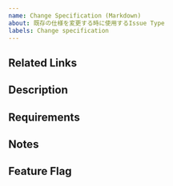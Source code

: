 ```yaml
---
name: Change Specification (Markdown)
about: 既存の仕様を変更する時に使用するIssue Type
labels: Change specification
---
```


## Related Links

## Description

## Requirements

## Notes

## Feature Flag

